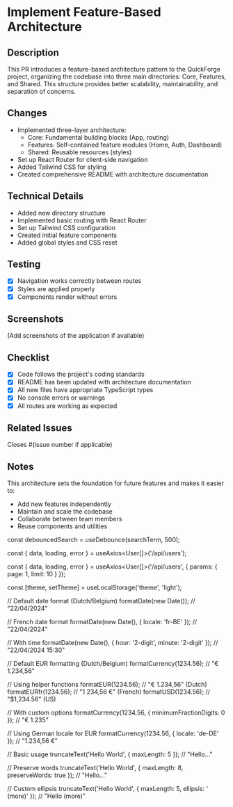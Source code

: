 # Implement Feature-Based Architecture

## Description
This PR introduces a feature-based architecture pattern to the QuickForge project, organizing the codebase into three main directories: Core, Features, and Shared. This structure provides better scalability, maintainability, and separation of concerns.

## Changes
- Implemented three-layer architecture:
  - Core: Fundamental building blocks (App, routing)
  - Features: Self-contained feature modules (Home, Auth, Dashboard)
  - Shared: Reusable resources (styles)
- Set up React Router for client-side navigation
- Added Tailwind CSS for styling
- Created comprehensive README with architecture documentation

## Technical Details
- Added new directory structure
- Implemented basic routing with React Router
- Set up Tailwind CSS configuration
- Created initial feature components
- Added global styles and CSS reset

## Testing
- [x] Navigation works correctly between routes
- [x] Styles are applied properly
- [x] Components render without errors

## Screenshots
(Add screenshots of the application if available)

## Checklist
- [x] Code follows the project's coding standards
- [x] README has been updated with architecture documentation
- [x] All new files have appropriate TypeScript types
- [x] No console errors or warnings
- [x] All routes are working as expected

## Related Issues
Closes #(issue number if applicable)

## Notes
This architecture sets the foundation for future features and makes it easier to:
- Add new features independently
- Maintain and scale the codebase
- Collaborate between team members
- Reuse components and utilities 

const debouncedSearch = useDebounce(searchTerm, 500); 

const { data, loading, error } = useAxios<User[]>('/api/users');

const { data, loading, error } = useAxios<User[]>('/api/users', {
  params: { page: 1, limit: 10 }
});

const [theme, setTheme] = useLocalStorage('theme', 'light'); 

// Default date format (Dutch/Belgium)
formatDate(new Date()); // "22/04/2024"

// French date format
formatDate(new Date(), {
  locale: 'fr-BE'
}); // "22/04/2024"

// With time
formatDate(new Date(), {
  hour: '2-digit',
  minute: '2-digit'
}); // "22/04/2024 15:30"

// Default EUR formatting (Dutch/Belgium)
formatCurrency(1234.56); // "€ 1.234,56"

// Using helper functions
formatEUR(1234.56); // "€ 1.234,56" (Dutch)
formatEURfr(1234.56); // "1 234,56 €" (French)
formatUSD(1234.56); // "$1,234.56" (US)

// With custom options
formatCurrency(1234.56, {
  minimumFractionDigits: 0
}); // "€ 1.235"

// Using German locale for EUR
formatCurrency(1234.56, {
  locale: 'de-DE'
}); // "1.234,56 €"

// Basic usage
truncateText('Hello World', { maxLength: 5 }); // "Hello..."

// Preserve words
truncateText('Hello World', { 
  maxLength: 8,
  preserveWords: true 
}); // "Hello..."

// Custom ellipsis
truncateText('Hello World', { 
  maxLength: 5,
  ellipsis: ' (more)' 
}); // "Hello (more)" 
